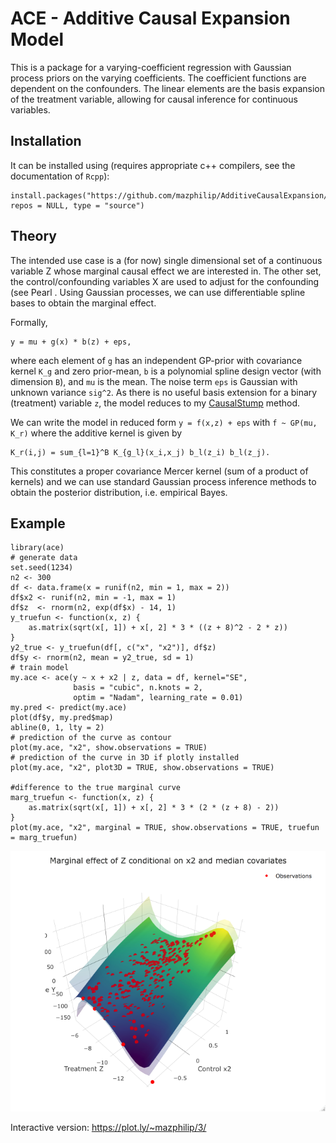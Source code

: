 # ACE - Additive Causal Expansion Model
This is a package for a varying-coefficient regression with Gaussian process priors on the varying coefficients. The coefficient functions are dependent on the confounders. The linear elements are the basis expansion of the treatment variable, allowing for causal inference for continuous variables.

## Installation
It can be installed using (requires appropriate c++ compilers, see the documentation of ```Rcpp```):
```
install.packages("https://github.com/mazphilip/AdditiveCausalExpansion/raw/master/builds/ace_0.4.0.tar.gz", repos = NULL, type = "source")
```

## Theory
The intended use case is a (for now) single dimensional set of a continuous variable Z whose marginal causal effect we are interested in. The other set, the control/confounding variables X are used to adjust for the confounding (see Pearl . Using Gaussian processes, we can use differentiable spline bases to obtain the marginal effect. 

Formally,
```
y = mu + g(x) * b(z) + eps,
```
where each element of ```g``` has an independent GP-prior with covariance kernel ```K_g``` and zero prior-mean, ```b``` is a polynomial spline design vector (with dimension ```B```), and ```mu``` is the mean. The noise term ```eps``` is Gaussian with unknown variance ```sig^2```. As there is no useful basis extension for a binary (treatment) variable ```z```, the model reduces to my [CausalStump](https://github.com/mazphilip/CausalStump) method.

We can write the model in reduced form ```y = f(x,z) + eps``` with ```f ~ GP(mu, K_r)``` where the additive kernel is given by
```
K_r(i,j) = sum_{l=1}^B K_{g_l}(x_i,x_j) b_l(z_i) b_l(z_j).
```
This constitutes a proper covariance Mercer kernel (sum of a product of kernels) and we can use standard Gaussian process inference methods to obtain the posterior distribution, i.e. empirical Bayes. 

## Example
```
library(ace)
# generate data
set.seed(1234)
n2 <- 300
df <- data.frame(x = runif(n2, min = 1, max = 2))
df$x2 <- runif(n2, min = -1, max = 1)
df$z  <- rnorm(n2, exp(df$x) - 14, 1)
y_truefun <- function(x, z) {
    as.matrix(sqrt(x[, 1]) + x[, 2] * 3 * ((z + 8)^2 - 2 * z))
}
y2_true <- y_truefun(df[, c("x", "x2")], df$z)
df$y <- rnorm(n2, mean = y2_true, sd = 1)
# train model
my.ace <- ace(y ~ x + x2 | z, data = df, kernel="SE",
              basis = "cubic", n.knots = 2,
              optim = "Nadam", learning_rate = 0.01)
my.pred <- predict(my.ace)
plot(df$y, my.pred$map)
abline(0, 1, lty = 2)
# prediction of the curve as contour
plot(my.ace, "x2", show.observations = TRUE)
# prediction of the curve in 3D if plotly installed
plot(my.ace, "x2", plot3D = TRUE, show.observations = TRUE)

#difference to the true marginal curve
marg_truefun <- function(x, z) {
    as.matrix(sqrt(x[, 1]) + x[, 2] * 3 * (2 * (z + 8) - 2))
}
plot(my.ace, "x2", marginal = TRUE, show.observations = TRUE, truefun = marg_truefun)
```

![](example/readme.png)

Interactive version: https://plot.ly/~mazphilip/3/
